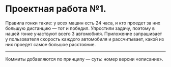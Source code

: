 # Проектная работа №1.
Правила гонки такие: у всех машин есть 24 часа, и кто проедет за них большую дистанцию — тот и победил. Упростили задачу, поэтому в нашей гонке участвуют всего 3 автомобиля.
Приложение запрашивает у пользователя скорость каждого автомобиля и рассчитывает, какой из них проедет самое большое расстояние.
***
Коммиты добавляются по принципу — суть: номер версии «описание».
